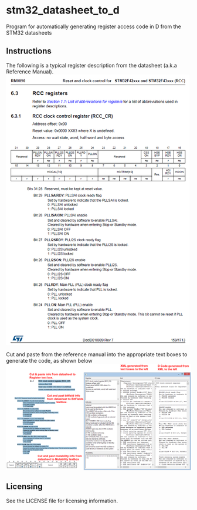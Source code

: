 stm32_datasheet_to_d
====================

Program for automatically generating register access code in D from the STM32 datasheets

Instructions
------------
The following is a typical register description from the datasheet (a.k.a Reference Manual).
<img src="https://github.com/JinShil/stm32_datasheet_to_d/raw/master/images/page_from_reference_manual.png" width="500px"/>

Cut and paste from the reference manual into the appropriate text boxes to generate the code, as shown below
<img src="https://github.com/JinShil/stm32_datasheet_to_d/raw/master/images/description.png" />


Licensing
---------
See the LICENSE file for licensing information.

